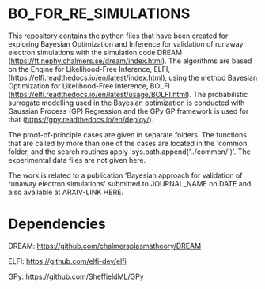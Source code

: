 # BO_FOR_RE_SIMULATIONS

This repository contains the python files that have been created for exploring Bayesian Optimization and Inference for validation of runaway electron simulations with the simulation code DREAM (https://ft.nephy.chalmers.se/dream/index.html). The algorithms are based on the Engine for Likelihood-Free Inference, ELFI, (https://elfi.readthedocs.io/en/latest/index.html), using the method Bayesian Optimization for Likelihood-Free Inference, BOLFI (https://elfi.readthedocs.io/en/latest/usage/BOLFI.html). The probabilistic surrogate modelling used in the Bayesian optimization is conducted with Gaussian Process (GP) Regression and the GPy GP framework is used for that (https://gpy.readthedocs.io/en/deploy/). 

The proof-of-principle cases are given in separate folders. The functions that are called by more than one of the cases are located in the 'common' folder, and the search routines apply 'sys.path.append('../common/')'.  The experimental data files are not given here. 

The work is related to a publication 'Bayesian approach for validation of runaway electron simulations' submitted to JOURNAL_NAME on DATE and also available at ARXIV-LINK HERE.

# Dependencies
DREAM: https://github.com/chalmersplasmatheory/DREAM

ELFI: https://github.com/elfi-dev/elfi

GPy: https://github.com/SheffieldML/GPy 
